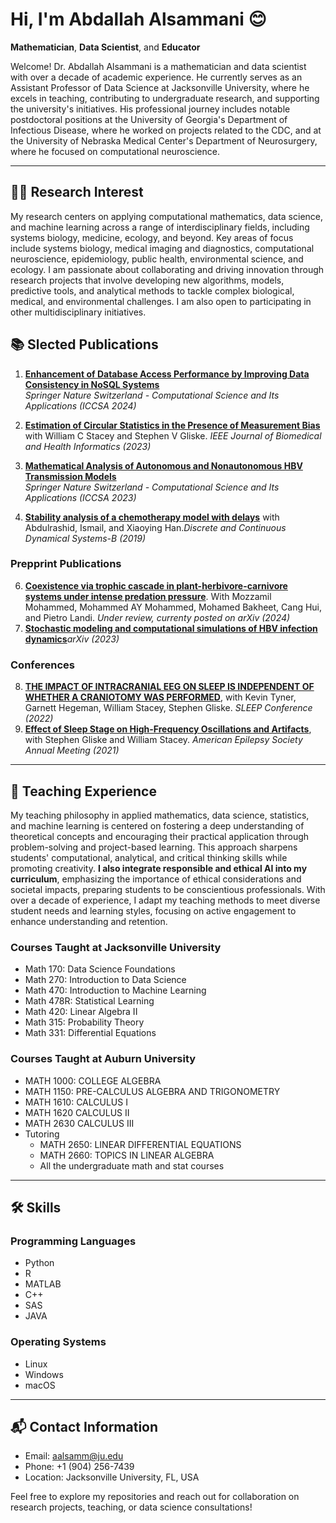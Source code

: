 # Hi, I'm Abdallah Alsammani 😊
**Mathematician**, **Data Scientist**, and **Educator**

Welcome! Dr. Abdallah Alsammani is a mathematician and data scientist with over a decade of academic experience. He currently serves as an Assistant Professor of Data Science at Jacksonville University, where he excels in teaching, contributing to undergraduate research, and supporting the university's initiatives. His professional journey includes notable postdoctoral positions at the University of Georgia's Department of Infectious Disease, where he worked on projects related to the CDC, and at the University of Nebraska Medical Center's Department of Neurosurgery, where he focused on computational neuroscience.

---

## 👨‍💻 Research Interest

My research centers on applying computational mathematics, data science, and machine learning across a range of interdisciplinary fields, including systems biology, medicine, ecology, and beyond. Key areas of focus include systems biology, medical imaging and diagnostics, computational neuroscience, epidemiology, public health, environmental science, and ecology. I am passionate about collaborating and driving innovation through research projects that involve developing new algorithms, models, predictive tools, and analytical methods to tackle complex biological, medical, and environmental challenges. I am also open to participating in other multidisciplinary initiatives.
<!---
## 👨‍💻 Research and Projects

### **Mathematical Modeling and Data Science**
- **Epidemiological Modeling**:
  - Focused on deterministic and stochastic modeling of infectious diseases, including COVID-19 and Hepatitis B Virus (HBV) infection dynamics.
  - [Repository: COVID-19 Vaccination Model](https://github.com/abdallahalsammani/covid-vaccination-model)
  
- **Optimization in Healthcare**:
  - Research on optimal control theory and game-theoretic modeling to analyze the dynamics of health interventions and policies.
  
- **Hospital Readmission Analysis**:
  - Data-driven analysis of hospital readmission rates, exploring social determinants of health and predictive modeling techniques.

### **Computational Neuroscience**
- **Estimation of Circular Statistics**:
  - Developed methods for estimating circular statistics in the presence of measurement bias in neural data, with applications in epilepsy and sleep studies.
  - [Repository: Circular Statistics and Neural Data](https://github.com/abdallahalsammani/circular-statistics)

### **Machine Learning Applications**
- **Prediction Models and Algorithms**:
  - Focused on data science projects using Python and R for predictive modeling, clustering, and statistical learning algorithms.
  - [Repository: Data Science Foundations](https://github.com/abdallahalsammani/data-science-foundations)

---

## 🏅 Honors and Awards

- **Grant for Scholarship of Teaching and Learning (SOTL)** (2023 - 2025)
- **Excellence in Teaching Award** (2019 - 2020)
- **Pre-PhD Program Scholarship in Mathematics** (2013 - 2014)
- **Outstanding Undergraduate Student Award** (2004 - 2009)

----->

## 📚 Slected Publications

<!---### Selected Publications:-->
1. [**Enhancement of Database Access Performance by Improving Data Consistency in NoSQL Systems**](https://link.springer.com/chapter/10.1007/978-3-031-65223-3_13)  
   _Springer Nature Switzerland - Computational Science and Its Applications (ICCSA 2024)_
   
2. [**Estimation of Circular Statistics in the Presence of Measurement Bias**](https://ieeexplore.ieee.org/document/10335958) with William C Stacey and Stephen V Gliske. 
   _IEEE Journal of Biomedical and Health Informatics (2023)_

3. [**Mathematical Analysis of Autonomous and Nonautonomous HBV Transmission Models**](https://link.springer.com/chapter/10.1007/978-3-031-37108-0_21)  
   _Springer Nature Switzerland - Computational Science and Its Applications (ICCSA 2023)_

4. [**Stability analysis of a chemotherapy model with delays**](https://www.aimsciences.org/article/doi/10.3934/dcdsb.2019002?viewType=html) with Abdulrashid, Ismail, and Xiaoying Han._Discrete and Continuous Dynamical Systems-B (2019)_


### Prepprint Publications
6. [**Coexistence via trophic cascade in plant-herbivore-carnivore systems under intense predation pressure**](https://arxiv.org/pdf/2408.04862). With Mozzamil Mohammed, Mohammed AY Mohammed, Mohamed Bakheet, Cang Hui, and Pietro Landi. _Under review, currenty posted on arXiv (2024)_
7. [**Stochastic modeling and computational simulations of HBV infection dynamics**](https://arxiv.org/pdf/2308.05819)_arXiv (2023)_

### Conferences 

8. [**THE IMPACT OF INTRACRANIAL EEG ON SLEEP IS INDEPENDENT OF WHETHER A CRANIOTOMY WAS PERFORMED**](https://academic.oup.com/sleep/article/45/Supplement_1/A255/6592954?searchresult=1), with Kevin Tyner, Garnett Hegeman, William Stacey, Stephen Gliske. _SLEEP Conference (2022)_
9. [**Effect of Sleep Stage on High-Frequency Oscillations and Artifacts**](https://aesnet.org/abstractslisting/effect-of-sleep-stage-on-high-frequency-oscillations-and-artifacts), with Stephen Gliske and William Stacey. _American Epilepsy Society Annual Meeting (2021)_
---

## 📘 Teaching Experience
My teaching philosophy in applied mathematics, data science, statistics, and machine learning is centered on fostering a deep understanding of theoretical concepts and encouraging their practical application through problem-solving and project-based learning. This approach sharpens students' computational, analytical, and critical thinking skills while promoting creativity. **I also integrate responsible and ethical AI into my curriculum**, emphasizing the importance of ethical considerations and societal impacts, preparing students to be conscientious professionals. With over a decade of experience, I adapt my teaching methods to meet diverse student needs and learning styles, focusing on active engagement to enhance understanding and retention.

### Courses Taught at Jacksonville University

- Math 170: Data Science Foundations
- Math 270: Introduction to Data Science
- Math 470: Introduction to Machine Learning
- Math 478R: Statistical Learning
- Math 420: Linear Algebra II
- Math 315: Probability Theory
- Math 331: Differential Equations

### Courses Taught at Auburn University
- MATH 1000: COLLEGE ALGEBRA
- MATH 1150: PRE-CALCULUS ALGEBRA AND TRIGONOMETRY
- MATH 1610: CALCULUS I
- MATH 1620 CALCULUS II
- MATH 2630 CALCULUS III
- Tutoring
    - MATH 2650: LINEAR DIFFERENTIAL EQUATIONS
    - MATH 2660: TOPICS IN LINEAR ALGEBRA
    - All the undergraduate math and stat courses

---

## 🛠 Skills
### Programming Languages
- Python
- R
- MATLAB
- C++
- SAS
- JAVA
### Operating Systems
- Linux
- Windows
- macOS

---

## 📬 Contact Information
- Email: [aalsamm@ju.edu](mailto:aalsamm@ju.edu)
- Phone: +1 (904) 256-7439
- Location: Jacksonville University, FL, USA

Feel free to explore my repositories and reach out for collaboration on research projects, teaching, or data science consultations!
